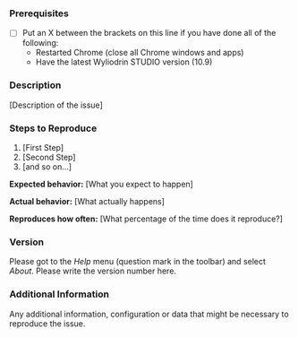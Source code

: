 ### Prerequisites

* [ ] Put an X between the brackets on this line if you have done all of the following:
    * Restarted Chrome (close all Chrome windows and apps)
    * Have the latest Wyliodrin STUDIO version (10.9)

### Description

[Description of the issue]

### Steps to Reproduce

1. [First Step]
2. [Second Step]
3. [and so on...]

**Expected behavior:** [What you expect to happen]

**Actual behavior:** [What actually happens]

**Reproduces how often:** [What percentage of the time does it reproduce?]

### Version

Please got to the *Help* menu (question mark in the toolbar) and select *About*. Please write the version number here.

### Additional Information

Any additional information, configuration or data that might be necessary to reproduce the issue.
